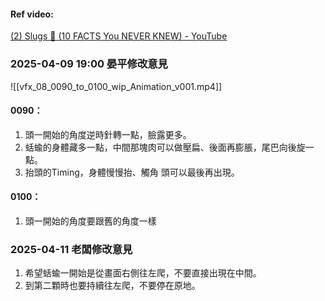 #### Ref video:
[(2) Slugs 🤩 (10 FACTS You NEVER KNEW) - YouTube](https://www.youtube.com/watch?v=BhGgyEzsMBk)

### 2025-04-09 19:00 晏平修改意見
![[vfx_08_0090_to_0100_wip_Animation_v001.mp4]]
#### 0090：
1. 頭一開始的角度逆時針轉一點，臉露更多。
2. 蛞蝓的身體藏多一點，中間那塊肉可以做壓扁、後面再膨脹，尾巴向後旋一點。
3. 抬頭的Timing，身體慢慢抬、觸角 頭可以最後再出現。

#### 0100：
1. 頭一開始的角度要跟舊的角度一樣

### 2025-04-11 老闆修改意見
1. 希望蛞蝓一開始是從畫面右側往左爬，不要直接出現在中間。 
2. 到第二顆時也要持續往左爬，不要停在原地。